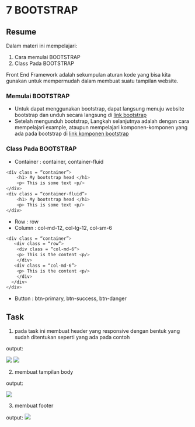 # 7 BOOTSTRAP
## Resume

Dalam materi ini mempelajari:
1.	Cara memulai BOOTSTRAP
2.	Class Pada BOOTSTRAP

Front End Framework adalah sekumpulan aturan kode yang bisa kita gunakan  untuk mempermudah dalam membuat suatu tampilan website.

### Memulai BOOTSTRAP
-	Untuk dapat menggunakan bootstrap, dapat langsung menuju website bootstrap dan unduh secara langsung di [link bootstrap](https://getbootstrap.com/docs/5.1/getting-started/download/)
-	Setelah mengunduh bootstrap, Langkah selanjutnya adalah dengan cara mempelajari example, ataupun mempelajari komponen-komponen yang ada pada bootstrap di [link komponen bootstrap](https://getbootstrap.com/docs/5.1/layout/containers/)

### Class Pada BOOTSTRAP
-	Container : container, container-fluid
```bash
<div class = “container”>
	<h1> My bootstrap head </h1>
	<p> This is some text <p/>
</div>
<div class = “container-fluid”>
	<h1> My bootstrap head </h1>
	<p> This is some text <p/>
</div>
```
-	Row : row
-	Column : col-md-12, col-lg-12, col-sm-6
```bash
<div class = “container”>
   <div class = “row”>
    <div class = “col-md-6”>
	<p> This is the content <p/>
    </div>
   <div class = “col-md-6”>
	<p> This is the content <p/>
    </div>
  </div>
</div>
```
-	Button : btn-primary, btn-success, btn-danger

## Task
1. pada task ini membuat header yang responsive dengan bentuk yang sudah ditentukan seperti yang ada pada contoh

output:

![](https://drive.google.com/uc?export=view&id=17HDz2R0vzS2CAXr5sQwgDuBoCGirq0vf)
![](https://drive.google.com/uc?export=view&id=1QReTfwSl70apH8pY9yLyTrFRits-50-L)

2. membuat tampilan body

output:

![](https://drive.google.com/uc?export=view&id=1j9_Et5d88TluEKnb4n3BG42iriskNMXl)

3. membuat footer

output:
![](https://drive.google.com/uc?export=view&id=1FMqa1isgj1Fw5vbgIrFjJ7kTQIAuSsEu)
